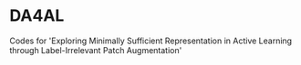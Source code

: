 # DA4AL
Codes for 'Exploring Minimally Sufficient Representation in Active Learning through Label-Irrelevant Patch Augmentation'
